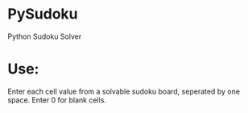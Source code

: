 # PySudoku
Python Sudoku Solver
# Use:
Enter each cell value from a solvable sudoku board, seperated by one space. Enter 0 for blank cells.


